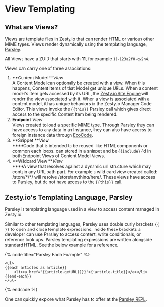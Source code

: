 # View Templating

## What are Views?

Views are template files in Zesty.io that can render HTML or various other MIME types. Views render dynamically using the templating language, [Parsley](view-templating.md#zesty-ios-templating-language-parsley).

All Views have a ZUID that starts with **11**, for example `11-123a2f0-qw2n4`.&#x20;

Views can carry one of three associations:

1. **Content Model **_View_\
   A Content Model can optionally be created with a view. When this happens, Content Items of that Model get unique URLs. When a content model's item gets accessed by its URL, the [Zesty.io Site Engine](./) will render the view associated with it. When a view is associated with a content model, it has unique behaviors in the Zesty.io Manager Code Editor. This views invoke the `{{this}}` Parsley call which gives direct access to the specific Content Item being rendered.
2. **Endpoint** _View_\
   Views created to load a specific MIME type. Through Parsley they can have access to any data in an Instance, they can also have access to foreign instance data through [EcoCode](../ecosystems.md#ecocode-shared-view-templates).
3. **Snippet **_View_\
   ****Code that is intended to be reused, like HTML components or common each loops, can stored in a snippet and be `{{include}}`'d in both Endpoint Views of Content Model Views.
4. **Wildcard View **_View_\
   ****A view that resolves against a dynamic url structure which may contain any URL path part. For example a wild card view created called: /store/\*/\*/ will resolve /store/anything/here/. These views have access to Parsley, but do not have access to the `{{this}}` call.&#x20;

## Zesty.io's Templating Language, Parsley

Parsley is templating language used in a view to access content managed in Zesty.io.

Similar to other templating languages, Parsley uses double curly brackets `{{ }}` to open and close template expressions. Inside these brackets a developer can use Parsley to access content, write conditionals, or reference look ups. Parsley templating expressions are written alongside standard HTML. See the below example for a reference.

{% code title="Parsley Each Example" %}
```markup
<ul>
{{each articles as article}}
    <li><a href="{{article.getURL()}}">{{article.title}}</a></li>
{{end-each}}
</ul>
```
{% endcode %}

One can quickly explore what Parsley has to offer at the [Parsley REPL](https://parsley.zesty.io/hello-world/).
